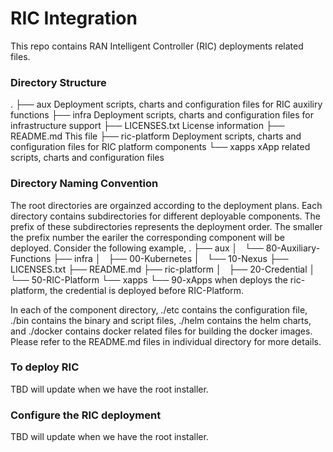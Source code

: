 # RIC Integration
  
This repo contains RAN Intelligent Controller (RIC) deployments related files.

### Directory Structure
.
├── aux                  Deployment scripts, charts and configuration files for RIC auxiliry functions
├── infra                Deployment scripts, charts and configuration files for infrastructure support
├── LICENSES.txt         License information
├── README.md            This file
├── ric-platform         Deployment scripts, charts and configuration files for RIC platform components
└── xapps                xApp related scripts, charts and configuration files

### Directory Naming Convention

The root directories are orgainzed according to the deployment plans. Each directory contains subdirectories for
different deployable components. The prefix of these subdirectories represents the deployment order. The smaller the
prefix number the eariler the corresponding component will be deployed.  Consider the following example,
.
├── aux
│   └── 80-Auxiliary-Functions
├── infra
│   ├── 00-Kubernetes
│   └── 10-Nexus
├── LICENSES.txt
├── README.md
├── ric-platform
│   ├── 20-Credential
│   └── 50-RIC-Platform
└── xapps
    └── 90-xApps
when deploys the ric-platform, the credential is deployed before RIC-Platform.

In each of the component directory, ./etc contains the configuration file, ./bin contains the binary and script files,
./helm contains the helm charts, and ./docker contains docker related files for building the docker images. Please refer
to the README.md files in individual directory for more details.

### To deploy RIC
TBD will update when we have the root installer.

### Configure the RIC deployment
TBD will update when we have the root installer.
